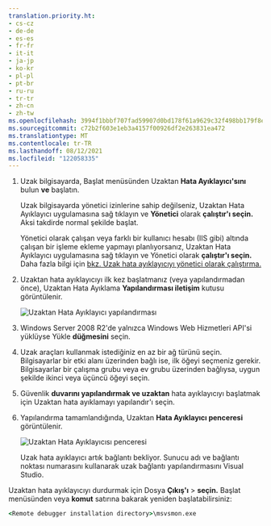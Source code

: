 ```yaml
---
translation.priority.ht:
- cs-cz
- de-de
- es-es
- fr-fr
- it-it
- ja-jp
- ko-kr
- pl-pl
- pt-br
- ru-ru
- tr-tr
- zh-cn
- zh-tw
ms.openlocfilehash: 3994f1bbbf707fad59907d0bd178f61a9629c32f498bb179f8edaa24ff1d2cf5
ms.sourcegitcommit: c72b2f603e1eb3a4157f00926df2e263831ea472
ms.translationtype: MT
ms.contentlocale: tr-TR
ms.lasthandoff: 08/12/2021
ms.locfileid: "122058335"
---
```

1. Uzak bilgisayarda, Başlat menüsünden Uzaktan **Hata Ayıklayıcı'sını** bulun **ve** başlatın. 
   
   Uzak bilgisayarda yönetici izinlerine sahip değilseniz, Uzaktan Hata Ayıklayıcı uygulamasına sağ tıklayın ve **Yönetici** olarak **çalıştır'ı seçin.** Aksi takdirde normal şekilde başlat.

   Yönetici olarak çalışan veya farklı bir kullanıcı hesabı (IIS gibi) altında çalışan bir işleme ekleme yapmayı  planlıyorsanız, Uzaktan Hata Ayıklayıcı uygulamasına sağ tıklayın ve Yönetici olarak **çalıştır'ı seçin.** Daha fazla bilgi için [bkz. Uzak hata ayıklayıcıyı yönetici olarak çalıştırma.](../remote-debugging-errors-and-troubleshooting.md#run-the-remote-debugger-as-an-administrator)
   
1. Uzaktan hata ayıklayıcıyı ilk kez başlatmanız (veya yapılandırmadan önce), Uzaktan Hata Ayıklama **Yapılandırması iletişim** kutusu görüntülenir.  
  
    ![Uzaktan Hata Ayıklayıcı yapılandırması](../media/remotedebuggerconfwizardpage.png "Uzaktan Hata Ayıklayıcı yapılandırması")  
  
1. Windows Server 2008 R2'de yalnızca Windows Web Hizmetleri API'si yüklüyse Yükle **düğmesini** seçin.  
  
1. Uzak araçları kullanmak istediğiniz en az bir ağ türünü seçin. Bilgisayarlar bir etki alanı üzerinden bağlı ise, ilk öğeyi seçmeniz gerekir. Bilgisayarlar bir çalışma grubu veya ev grubu üzerinden bağlıysa, uygun şekilde ikinci veya üçüncü öğeyi seçin.  
  
1. Güvenlik **duvarını yapılandırmak ve uzaktan** hata ayıklayıcıyı başlatmak için Uzaktan hata ayıklamayı yapılandır'ı seçin.  
  
1. Yapılandırma tamamlandığında, Uzaktan **Hata Ayıklayıcı penceresi** görüntülenir.
  
    ![Uzaktan Hata Ayıklayıcısı penceresi](../media/remotedebuggerwindow.png "Uzaktan Hata Ayıklayıcısı penceresi")
  
    Uzak hata ayıklayıcı artık bağlantı bekliyor. Sunucu adı ve bağlantı noktası numarasını kullanarak uzak bağlantı yapılandırmasını Visual Studio.  
  
Uzaktan hata ayıklayıcıyı durdurmak için Dosya **Çıkış'ı**  >  **seçin.** Başlat menüsünden veya **komut** satırına bakarak yeniden başlatabilirsiniz:  
  
```cmd
<Remote debugger installation directory>\msvsmon.exe
```
